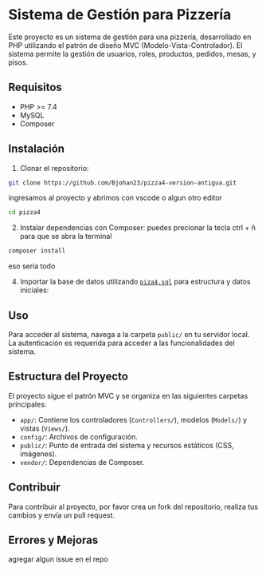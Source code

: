 # Sistema de Gestión para Pizzería

Este proyecto es un sistema de gestión para una pizzería, desarrollado en PHP utilizando el patrón de diseño MVC (Modelo-Vista-Controlador). El sistema permite la gestión de usuarios, roles, productos, pedidos, mesas, y pisos.

## Requisitos

- PHP >= 7.4
- MySQL
- Composer

## Instalación

1. Clonar el repositorio:

```bash
git clone https://github.com/Bjohan23/pizza4-version-antigua.git
```
ingresamos al proyecto y abrimos con vscode o algun otro editor
```bash
cd pizza4
```

2. Instalar dependencias con Composer: puedes precionar la tecla ctrl + ñ para que se abra la terminal 

```bash
composer install
```
eso seria todo

4. Importar la base de datos utilizando [`piza4.sql`](command:_github.copilot.openRelativePath?%5B%7B%22scheme%22%3A%22file%22%2C%22authority%22%3A%22%22%2C%22path%22%3A%22%2Fc%3A%2Fxampp%2Fhtdocs%2Fpizza4%2Fpiza4.sql%22%2C%22query%22%3A%22%22%2C%22fragment%22%3A%22%22%7D%5D "c:\\xampp\htdocs\pizza4\piza4.sql") para estructura y datos iniciales:


## Uso

Para acceder al sistema, navega a la carpeta `public/` en tu servidor local. La autenticación es requerida para acceder a las funcionalidades del sistema.

## Estructura del Proyecto

El proyecto sigue el patrón MVC y se organiza en las siguientes carpetas principales:

- `app/`: Contiene los controladores (`Controllers/`), modelos (`Models/`) y vistas (`Views/`).
- `config/`: Archivos de configuración.
- `public/`: Punto de entrada del sistema y recursos estáticos (CSS, imágenes).
- `vendor/`: Dependencias de Composer.

## Contribuir

Para contribuir al proyecto, por favor crea un fork del repositorio, realiza tus cambios y envía un pull request.

## Errores y Mejoras
agregar algun issue en el repo